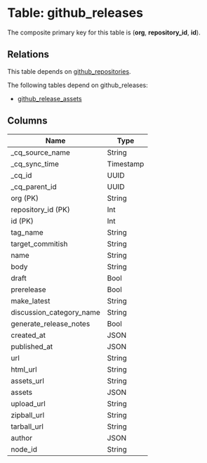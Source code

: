# Table: github_releases

The composite primary key for this table is (**org**, **repository_id**, **id**).

## Relations

This table depends on [github_repositories](github_repositories.md).

The following tables depend on github_releases:
  - [github_release_assets](github_release_assets.md)

## Columns

| Name          | Type          |
| ------------- | ------------- |
|_cq_source_name|String|
|_cq_sync_time|Timestamp|
|_cq_id|UUID|
|_cq_parent_id|UUID|
|org (PK)|String|
|repository_id (PK)|Int|
|id (PK)|Int|
|tag_name|String|
|target_commitish|String|
|name|String|
|body|String|
|draft|Bool|
|prerelease|Bool|
|make_latest|String|
|discussion_category_name|String|
|generate_release_notes|Bool|
|created_at|JSON|
|published_at|JSON|
|url|String|
|html_url|String|
|assets_url|String|
|assets|JSON|
|upload_url|String|
|zipball_url|String|
|tarball_url|String|
|author|JSON|
|node_id|String|